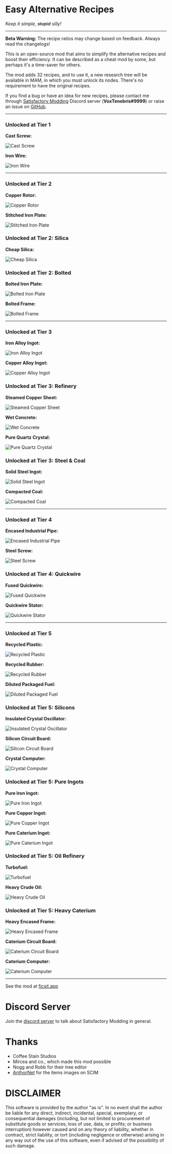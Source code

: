 # Easy Alternative Recipes
_Keep it simple, ~~stupid~~ silly!_

---

**Beta Warning:** The recipe ratios may change based on feedback. Always read the changelogs!

This is an open-source mod that aims to simplify the alternative recipes and boost their efficiency. It can be described as a cheat mod by some, but perhaps it's a time-saver for others.

The mod adds 32 recipes, and to use it, a new research tree will be available in MAM, in which you must unlock its nodes. There's no requirement to have the original recipes.

If you find a bug or have an idea for new recipes, please contact me through [Satisfactory Modding](https://discord.gg/satisfactorymodding) Discord server (**VoxTenebris#9999**) or raise an issue on [GitHub](https://github.com/VoxTenebris/EasyAltRecipes/issues "GitHub Issue Page").

---
### **Unlocked at Tier 1**

**Cast Screw:**

![Cast Screw](Assets/cast_screw.png)

**Iron Wire:**

![Iron Wire](Assets/iron_wire.png)

---

### **Unlocked at Tier 2**

**Copper Rotor:**

![Copper Rotor](Assets/copper_rotor.png)

**Stitched Iron Plate:**

![Stitched Iron Plate](Assets/stitched_ironplate.png)

### **Unlocked at Tier 2: Silica**

**Cheap Silica:**

![Cheap Silica](Assets/cheap_silica.png)

### **Unlocked at Tier 2: Bolted**

**Bolted Iron Plate:**

![Bolted Iron Plate](Assets/bolted_ironplate.png)

**Bolted Frame:**

![Bolted Frame](Assets/bolted_frame.png)

---

### **Unlocked at Tier 3**

**Iron Alloy Ingot:**

![Iron Alloy Ingot](Assets/iron_alloy.png)

**Copper Alloy Ingot:**

![Copper Alloy Ingot](Assets/copper_alloy.png)

### **Unlocked at Tier 3: Refinery**

**Steamed Copper Sheet:**

![Steamed Copper Sheet](Assets/steamed_copper_sheet.png)

**Wet Concrete:**

![Wet Concrete](Assets/wet_concrete.png)

**Pure Quartz Crystal:**

![Pure Quartz Crystal](Assets/pure_quartz.png)

### **Unlocked at Tier 3: Steel & Coal**

**Solid Steel Ingot:**

![Solid Steel Ingot](Assets/solid_steel.png)

**Compacted Coal:**

![Compacted Coal](Assets/enriched_coal.png)

---

### **Unlocked at Tier 4**

**Encased Industrial Pipe:**

![Encased Industrial Pipe](Assets/encased_industrial_pipe.png)

**Steel Screw:**

![Steel Screw](Assets/steel_screw.png)

### **Unlocked at Tier 4: Quickwire**

**Fused Quickwire:**

![Fused Quickwire](Assets/quickwire.png)

**Quickwire Stator:**

![Quickwire Stator](Assets/stator.png)


---
### **Unlocked at Tier 5**

**Recycled Plastic:**

![Recycled Plastic](Assets/plastic.png)

**Recycled Rubber:**

![Recycled Rubber](Assets/rubber.png)

**Diluted Packaged Fuel:**

![Diluted Packaged Fuel](Assets/diluted_packaged_fuel.png)

### **Unlocked at Tier 5: Silicons**

**Insulated Crystal Oscillator:**

![Insulated Crystal Oscillator](Assets/insulated_crystal_oscillator.png)

**Silicon Circuit Board:**

![Silicon Circuit Board](Assets/silicon_circuit_board.png)

**Crystal Computer:**

![Crystal Computer](Assets/crystal_computer.png)

### **Unlocked at Tier 5: Pure Ingots**

**Pure Iron Ingot:**

![Pure Iron Ingot](Assets/pure_iron.png)

**Pure Copper Ingot:**

![Pure Copper Ingot](Assets/pure_copper.png)

**Pure Caterium Ingot:**

![Pure Caterium Ingot](Assets/pure_caterium.png)
 
### **Unlocked at Tier 5: Oil Refinery**

**Turbofuel:**

![Turbofuel](Assets/turbofuel.png)

**Heavy Crude Oil:**

![Heavy Crude Oil](Assets/heavy_crude_oil.png)

### **Unlocked at Tier 5: Heavy Caterium**

**Heavy Encased Frame:**

![Heavy Encased Frame](Assets/heavy_encased_frame.png)

**Caterium Circuit Board:**

![Caterium Circuit Board](Assets/caterium_circuit_board.png)

**Caterium Computer:**

![Caterium Computer](Assets/caterium_computer.png)

---

See the mod at [ficsit.app](https://ficsit.app/mod/3uhv2zfATu63Hi)

# Discord Server
Join the [discord server](https://discord.gg/satisfactorymodding) to talk about Satisfactory Modding in general.

# Thanks

* Coffee Stain Studios
* Mircea and co., which made this mod possible
* Nogg and Robb for their tree editor
* [AnthorNet](https://anthor.net/) for the items images on SCIM

# DISCLAIMER
This software is provided by the author "as is". In no event shall the author be liable for any direct, indirect, incidental, special, exemplary, or consequential damages (including, but not limited to procurement of substitute goods or services; loss of use, data, or profits; or business interruption) however caused and on any theory of liability, whether in contract, strict liability, or tort (including negligence or otherwise) arising in any way out of the use of this software, even if advised of the possibility of such damage.
